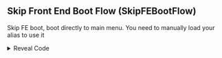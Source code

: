 ## Skip Front End Boot Flow (SkipFEBootFlow)

Skip FE boot, boot directly to main menu. You need to manually load your alias to use it

<details>
<summary>Reveal Code</summary>

```hex
006F9D26 00000001
```
</details>